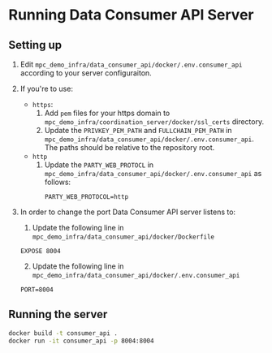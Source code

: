 # Running Data Consumer API Server

## Setting up
1. Edit `mpc_demo_infra/data_consumer_api/docker/.env.consumer_api` according to your server configuraiton.
2. If you're to use:
   - `https`: 
     1. Add `pem` files for your https domain to `mpc_demo_infra/coordination_server/docker/ssl_certs` directory.
     2. Update the `PRIVKEY_PEM_PATH` and `FULLCHAIN_PEM_PATH` in `mpc_demo_infra/data_consumer_api/docker/.env.consumer_api`. The paths should be relative to the repository root.
   - `http`
     1. Update the `PARTY_WEB_PROTOCL` in `mpc_demo_infra/data_consumer_api/docker/.env.consumer_api` as follows:
        ```
        PARTY_WEB_PROTOCOL=http
        ``` 

3. In order to change the port Data Consumer API server listens to:
   1. Update the following line in `mpc_demo_infra/data_consumer_api/docker/Dockerfile`
   ```
   EXPOSE 8004
   ```
   2. Update the following line in `mpc_demo_infra/data_consumer_api/docker/.env.consumer_api`
   ```
   PORT=8004
   ```

## Running the server
```bash
docker build -t consumer_api .
docker run -it consumer_api -p 8004:8004
```

